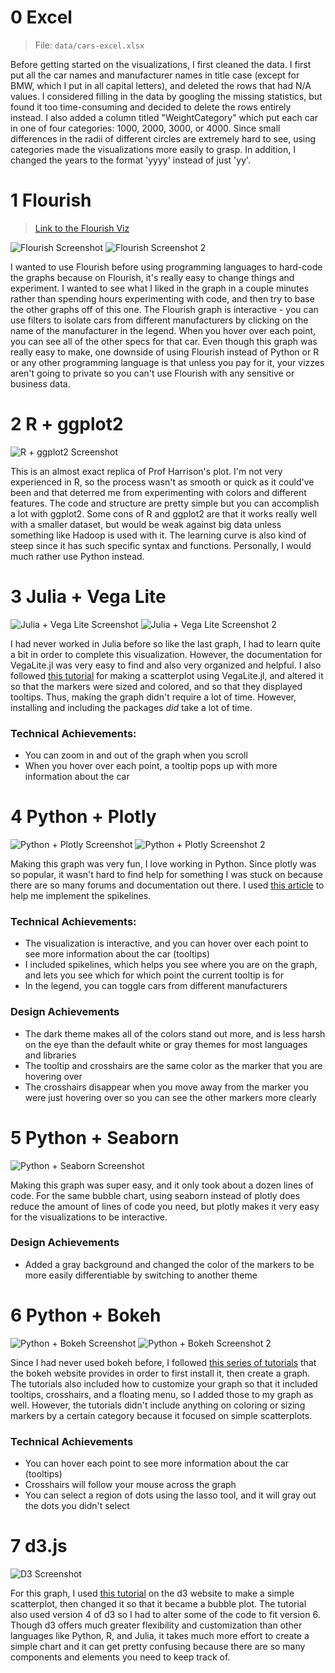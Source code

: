 0 Excel
===
> File: `data/cars-excel.xlsx`

Before getting started on the visualizations, I first cleaned the data. I first put all the car names and manufacturer names in title case (except for BMW, which I put in all capital letters), and deleted the rows that had N/A values. I considered filling in the data by googling the missing statistics, but found it too time-consuming and decided to delete the rows entirely instead. I also added a column titled "WeightCategory" which put each car in one of four categories: 1000, 2000, 3000, or 4000. Since small differences in the radii of different circles are extremely hard to see, using categories made the visualizations more easily to grasp. In addition, I changed the years to the format 'yyyy' instead of just 'yy'.


1 Flourish
===
>[Link to the Flourish Viz](https://public.flourish.studio/visualisation/5352793/)

![Flourish Screenshot](screenshots/flourish1.png)
![Flourish Screenshot 2](screenshots/flourish2.png)

I wanted to use Flourish before using programming languages to hard-code the graphs because on Flourish, it's really easy to change things and experiment. I wanted to see what I liked in the graph in a couple minutes rather than spending hours experimenting with code, and then try to base the other graphs off of this one. The Flourish graph is interactive - you can use filters to isolate cars from different manufacturers by clicking on the name of the manufacturer in the legend. When you hover over each point, you can see all of the other specs for that car. Even though this graph was really easy to make, one downside of using Flourish instead of Python or R or any other programming language is that unless you pay for it, your vizzes aren't going to private so you can't use Flourish with any sensitive or business data.


2 R + ggplot2
===

![R + ggplot2 Screenshot](screenshots/r-ggplot2.png)

This is an almost exact replica of Prof Harrison's plot. I'm not very experienced in R, so the process wasn't as smooth or quick as it could've been and that deterred me from experimenting with colors and different features. The code and structure are pretty simple but you can accomplish a lot with ggplot2. Some cons of R and ggplot2 are that it works really well with a smaller dataset, but would be weak against big data unless something like Hadoop is used with it. The learning curve is also kind of steep since it has such specific syntax and functions. Personally, I would much rather use Python instead.


3 Julia + Vega Lite
===

![Julia + Vega Lite Screenshot](screenshots/julia-vega-lite1.png)
![Julia + Vega Lite Screenshot 2](screenshots/julia-vega-lite2.png)

I had never worked in Julia before so like the last graph, I had to learn quite a bit in order to complete this visualization. However, the documentation for VegaLite.jl was very easy to find and also very organized and helpful. I also followed [this tutorial](https://www.queryverse.org/VegaLite.jl/stable/gettingstarted/tutorial/) for making a scatterplot using VegaLite.jl, and altered it so that the markers were sized and colored, and so that they displayed tooltips. Thus, making the graph didn't require a lot of time. However, installing and including the packages *did* take a lot of time.

### Technical Achievements:
- You can zoom in and out of the graph when you scroll
- When you hover over each point, a tooltip pops up with more information about the car


4 Python + Plotly
===

![Python + Plotly Screenshot](screenshots/python-plotly1.png)
![Python + Plotly Screenshot 2](screenshots/python-plotly2.png)

Making this graph was very fun, I love working in Python. Since plotly was so popular, it wasn't hard to find help for something I was stuck on because there are so many forums and documentation out there. I used [this article](https://dylancastillo.co/4-ways-to-improve-your-plotly-graphs/) to help me implement the spikelines.

### Technical Achievements:
- The visualization is interactive, and you can hover over each point to see more information about the car (tooltips)
- I included spikelines, which helps you see where you are on the graph, and lets you see which for which point the current tooltip is for
- In the legend, you can toggle cars from different manufacturers

### Design Achievements
- The dark theme makes all of the colors stand out more, and is less harsh on the eye than the default white or gray themes for most languages and libraries
- The tooltip and crosshairs are the same color as the marker that you are hovering over
- The crosshairs disappear when you move away from the marker you were just hovering over so you can see the other markers more clearly


5 Python + Seaborn
===

![Python + Seaborn Screenshot](screenshots/python-seaborn.png)

Making this graph was super easy, and it only took about a dozen lines of code. For the same bubble chart, using seaborn instead of plotly does reduce the amount of lines of code you need, but plotly makes it very easy for the visualizations to be interactive.

### Design Achievements
- Added a gray background and changed the color of the markers to be more easily differentiable by switching to another theme


6 Python + Bokeh
===

![Python + Bokeh Screenshot](screenshots/python-bokeh1.png)
![Python + Bokeh Screenshot 2](screenshots/python-bokeh2.png)

Since I had never used bokeh before, I followed [this series of tutorials](https://docs.bokeh.org/en/latest/docs/first_steps/first_steps_4.html) that the bokeh website provides in order to first install it, then create a graph. The tutorials also included how to customize your graph so that it included tooltips, crosshairs, and a floating menu, so I added those to my graph as well. However, the tutorials didn't include anything on coloring or sizing markers by a certain category because it focused on simple scatterplots.

### Technical Achievements
- You can hover each point to see more information about the car (tooltips)
- Crosshairs will follow your mouse across the graph
- You can select a region of dots using the lasso tool, and it will gray out the dots you didn't select


7 d3.js
===

![D3 Screenshot](screenshots/d3.png)

For this graph, I used [this tutorial](https://observablehq.com/@d3/scatterplot) on the d3 website to make a simple scatterplot, then changed it so that it became a bubble plot. The tutorial also used version 4 of d3 so I had to alter some of the code to fit version 6. Though d3 offers much greater flexibility and customization than other languages like Python, R, and Julia, it takes much more effort to create a simple chart and it can get pretty confusing because there are so many components and elements you need to keep track of.